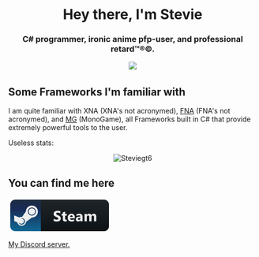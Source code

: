 <h1 align="center">Hey there, I'm Stevie</h1>
<h3 align="center">C# programmer, ironic anime pfp-user, and professional retard™®©.</h3>
<p align="center">
  <img src="https://komarev.com/ghpvc/?username=Steviegt6">
</p>

## Some Frameworks I'm familiar with

I am quite familiar with XNA (XNA's not acronymed), [FNA](https://github.com/FNA-XNA/FNA) (FNA's not acronymed), and [MG](https://github.com/MonoGame/MonoGame) (MonoGame), all Frameworks built in C# that provide extremely powerful tools to the user.

Useless stats:

<p align="center"> 
  <img src="https://github-readme-stats.vercel.app/api?username=Steviegt6&show_icons=true" alt="Steviegt6" />
</p>

## You can find me here

  <a href="https://steamcommunity.com/id/Steviegt6/"/>
    <img src="https://github.com/MikeCodesDotNET/ColoredBadges/blob/master/svg/social/steam.svg" alt="steam" style="vertical-align:top; margin:4px">
  </a>



[My Discord server.](https://discord.com/invite/qrZ4Bpz)
